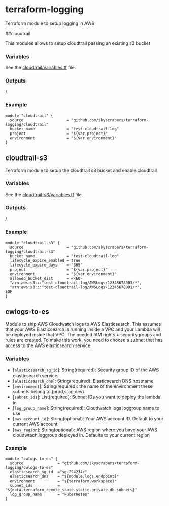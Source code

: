 # terraform-logging
Terraform module to setup logging in AWS

##cloudtrail

This modules allows to setup cloudtrail passing an existing s3 bucket
### Variables

See the [cloudtrail/variables.tf](cloudtrail/variables.tf) file.

### Outputs
/

### Example

```
module "cloudtrail" {
  source                   = "github.com/skyscrapers/terraform-logging/cloudtrail"
  bucket_name              = "test-cloudtrail-log"
  project                  = "${var.project}"
  environment              = "${var.environment}"
}

```

## cloudtrail-s3
Terraform module to setup the cloudtrail s3 bucket and enable cloudtrail

### Variables

See the [cloudtrail-s3/variables.tf](cloudtrail-s3/variables.tf) file.

### Outputs
/

### Example

```
module "cloudtrail-s3" {
  source                   = "github.com/skyscrapers/terraform-logging/cloudtrail-s3"
  bucket_name              = "test-cloudtrail-log"
  lifecycle_expire_enabled = true
  lifecycle_expire_days    = "365"
  project                  = "${var.project}"
  environment              = "${var.environment}"
  allowed_bucket_dist      = <<EOF
  "arn:aws:s3:::"test-cloudtrail-log/AWSLogs/12345678903/*",
  "arn:aws:s3:::"test-cloudtrail-log/AWSLogs/12345678901/*",
EOF
}
```

## cwlogs-to-es
Module to ship AWS Cloudwatch logs to AWS Elasticsearch. This assumes that your AWS Elasticsearch is running inside a VPC and your Lambda will be deployed inside that VPC. The needed IAM rights + securitygroups and rules are created. To make this work, you need to choose a subnet that has access to the AWS elasticsearch service.

### Variables

* [`elasticsearch_sg_id`]: String(required): Security group ID of the AWS elasticsearch service.
* [`elasticsearch_dns`]: String(required): Elasticsearch DNS hostname
* [`environment`]: String(required): the name of the environment these subnets belong to (prod,stag,dev)
* [`subnet_ids`]: List(required): Subnet IDs you want to deploy the lambda in
* [`log_group_name`]: String(required): Cloudwatch logs loggroup name to use
* [`aws_account_id`]: String(optional): Your AWS account ID. Default to your current AWS account
* [`aws_region`]: String(optional): AWS region where you have your AWS cloudwtach loggroup deployed in. Defaults to your current region

### Example

```
module "cwlogs-to-es" {
  source               = "github.com/skyscrapers/terraform-logging/cwlogs-to-es"
  elasticsearch_sg_id  ="sg-224234c"
  elasticsearch_dns    = "${module.logs.endpoint}"
  environment          = "${terraform.workspace}"
  subnet_ids           = "${data.terraform_remote_state.static.private_db_subnets}"
  log_group_name       = "kubernetes"
}
```
